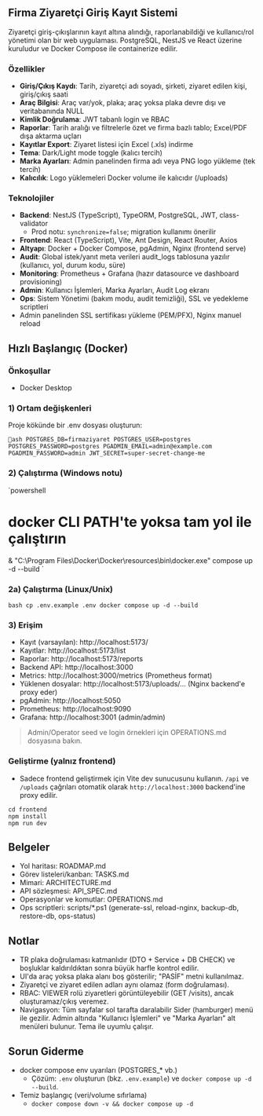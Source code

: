 ﻿## Firma Ziyaretçi Giriş Kayıt Sistemi

Ziyaretçi giriş-çıkışlarının kayıt altına alındığı, raporlanabildiği ve kullanıcı/rol yönetimi olan bir web uygulaması. PostgreSQL, NestJS ve React üzerine kuruludur ve Docker Compose ile containerize edilir.

### Özellikler
- **Giriş/Çıkış Kaydı**: Tarih, ziyaretçi adı soyadı, şirketi, ziyaret edilen kişi, giriş/çıkış saati
- **Araç Bilgisi**: Araç var/yok, plaka; araç yoksa plaka devre dışı ve veritabanında NULL
- **Kimlik Doğrulama**: JWT tabanlı login ve RBAC
- **Raporlar**: Tarih aralığı ve filtrelerle özet ve firma bazlı tablo; Excel/PDF dışa aktarma uçları
- **Kayıtlar Export**: Ziyaret listesi için Excel (.xls) indirme
- **Tema**: Dark/Light mode toggle (kalıcı tercih)
- **Marka Ayarları**: Admin panelinden firma adı veya PNG logo yükleme (tek tercih)
- **Kalıcılık**: Logo yüklemeleri Docker volume ile kalıcıdır (/uploads)

### Teknolojiler
- **Backend**: NestJS (TypeScript), TypeORM, PostgreSQL, JWT, class-validator
  - Prod notu: `synchronize=false`; migration kullanımı önerilir
- **Frontend**: React (TypeScript), Vite, Ant Design, React Router, Axios
- **Altyapı**: Docker + Docker Compose, pgAdmin, Nginx (frontend serve)
 - **Audit**: Global istek/yanıt meta verileri audit_logs tablosuna yazılır (kullanıcı, yol, durum kodu, süre)
 - **Monitoring**: Prometheus + Grafana (hazır datasource ve dashboard provisioning)
 - **Admin**: Kullanıcı İşlemleri, Marka Ayarları, Audit Log ekranı
 - **Ops**: Sistem Yönetimi (bakım modu, audit temizliği), SSL ve yedekleme scriptleri
  - Admin panelinden SSL sertifikası yükleme (PEM/PFX), Nginx manuel reload

## Hızlı Başlangıç (Docker)

### Önkoşullar
- Docker Desktop

### 1) Ortam değişkenleri
Proje kökünde bir .env dosyası oluşturun:

`ash
POSTGRES_DB=firmaziyaret
POSTGRES_USER=postgres
POSTGRES_PASSWORD=postgres
PGADMIN_EMAIL=admin@example.com
PGADMIN_PASSWORD=admin
JWT_SECRET=super-secret-change-me
`

### 2) Çalıştırma (Windows notu)
`powershell
# docker CLI PATH'te yoksa tam yol ile çalıştırın
& "C:\Program Files\Docker\Docker\resources\bin\docker.exe" compose up -d --build
`

### 2a) Çalıştırma (Linux/Unix)
`bash
cp .env.example .env
docker compose up -d --build
`

### 3) Erişim
- Kayıt (varsayılan): http://localhost:5173/
- Kayıtlar: http://localhost:5173/list
- Raporlar: http://localhost:5173/reports
- Backend API: http://localhost:3000
- Metrics: http://localhost:3000/metrics (Prometheus format)
- Yüklenen dosyalar: http://localhost:5173/uploads/... (Nginx backend'e proxy eder)
- pgAdmin: http://localhost:5050
 - Prometheus: http://localhost:9090
 - Grafana: http://localhost:3001 (admin/admin)

> Admin/Operator seed ve login örnekleri için OPERATIONS.md dosyasına bakın.

### Geliştirme (yalnız frontend)
- Sadece frontend geliştirmek için Vite dev sunucusunu kullanın. `/api` ve `/uploads` çağrıları otomatik olarak `http://localhost:3000` backend'ine proxy edilir.
```
cd frontend
npm install
npm run dev
```

## Belgeler
- Yol haritası: ROADMAP.md
- Görev listeleri/kanban: TASKS.md
- Mimari: ARCHITECTURE.md
- API sözleşmesi: API_SPEC.md
- Operasyonlar ve komutlar: OPERATIONS.md
 - Ops scriptleri: scripts/*.ps1 (generate-ssl, reload-nginx, backup-db, restore-db, ops-status)

## Notlar
- TR plaka doğrulaması katmanlıdır (DTO + Service + DB CHECK) ve boşluklar kaldırıldıktan sonra büyük harfle kontrol edilir.
- UI'da araç yoksa plaka alanı boş gösterilir; "PASİF" metni kullanılmaz.
- Ziyaretçi ve ziyaret edilen adları aynı olamaz (form doğrulaması).
- RBAC: VIEWER rolü ziyaretleri görüntüleyebilir (GET /visits), ancak oluşturamaz/çıkış veremez.
 - Navigasyon: Tüm sayfalar sol tarafta daralabilir Sider (hamburger) menü ile gezilir. Admin altında "Kullanıcı İşlemleri" ve "Marka Ayarları" alt menüleri bulunur. Tema ile uyumlu çalışır.

## Sorun Giderme
- docker compose env uyarıları (POSTGRES_* vb.)
  - Çözüm: `.env` oluşturun (bkz. `.env.example`) ve `docker compose up -d --build`.
- Temiz başlangıç (veri/volume sıfırlama)
  - `docker compose down -v && docker compose up -d`
